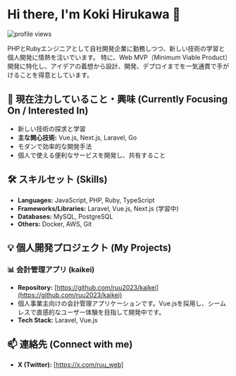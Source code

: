 # Hi there, I'm Koki Hirukawa 👋

<p align="left"> <img src="https://komarev.com/ghpvc/?username=ruu2023&label=Profile%20views&color=0e75b6&style=flat" alt="profile views" /> </p>

PHPとRubyエンジニアとして自社開発企業に勤務しつつ、新しい技術の学習と個人開発に情熱を注いでいます。
特に、Web MVP（Minimum Viable Product）開発に特化し、アイデアの着想から設計、開発、デプロイまでを一気通貫で手がけることを得意としています。

## 🚀 現在注力していること・興味 (Currently Focusing On / Interested In)

-   新しい技術の探求と学習
-   **主な関心技術:** Vue.js, Next.js, Laravel, Go
-   モダンで効率的な開発手法
-   個人で使える便利なサービスを開発し、共有すること

## 🛠️ スキルセット (Skills)

-   **Languages:** JavaScript, PHP, Ruby, TypeScript
-   **Frameworks/Libraries:** Laravel, Vue.js, Next.js (学習中)
-   **Databases:** MySQL, PostgreSQL
-   **Others:** Docker, AWS, Git

## 💡 個人開発プロジェクト (My Projects)

### 📊 会計管理アプリ (kaikei)
-   **Repository:** [https://github.com/ruu2023/kaikei](https://github.com/ruu2023/kaikei)
-   個人事業主向けの会計管理アプリケーションです。Vue.jsを採用し、シームレスで直感的なユーザー体験を目指して開発中です。
-   **Tech Stack:** Laravel, Vue.js

## 📫 連絡先 (Connect with me)

-   **X (Twitter):** [https://x.com/ruu_web]
